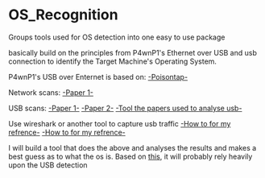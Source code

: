 # OS_Recognition
Groups tools used for OS detection into one easy to use package


basically build on the principles from P4wnP1's Ethernet over USB and usb connection to identify the Target Machine's Operating System.

P4wnP1's USB over Enternet is based on:
[-Poisontap-](https://github.com/samyk/poisontap/blob/master/pi_startup.sh)

Network scans:
[-Paper 1-](https://www.sans.org/reading-room/whitepapers/authentication/os-application-fingerprinting-techniques-32923)

USB scans:
[-Paper 1-](https://pdfs.semanticscholar.org/152d/ebadbbeb1322be2793f5257aabf8e3237356.pdf)
[-Paper 2-](https://cise.ufl.edu/~butler/pubs/ndss14.pdf)
[-Tool the papers used to analyse usb-](https://www.ellisys.com/products/usbex200/download.php)

Use wireshark or another tool to capture usb traffic
[-How to for my refrence-](https://technolinchpin.wordpress.com/2015/10/23/usb-bus-sniffers-for-linux-system/)
[-How to for my refrence-](https://stackoverflow.com/questions/31054437/how-to-install-wireshak-on-linux-and-capture-usb-traffic)


I will build a tool that does the above and analyses the results and makes a best guess as to what the os is. Based on [this](https://pdfs.semanticscholar.org/152d/ebadbbeb1322be2793f5257aabf8e3237356.pdf), it will probably rely heavily upon the USB detection
